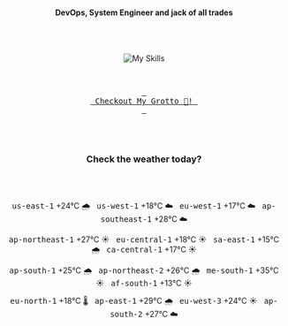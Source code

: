 <h4 align="center">DevOps, System Engineer and jack of all trades</h4>

<div align="center">
  <br/><br/>

![My Skills](https://go-skill-icons.vercel.app/api/icons?i=prometheus,grafana,amazonwebservices,azure,typescript,golang,docker,kubernetes,argocd,rust&perline=5&theme=light)

<br/>

[<kbd> <br> Checkout My Grotto 🍵! <br> </kbd>](https://sathirak.me/)
  
</div>

<br/>
<br/>

<h3 align="center">Check the weather today?</h3>
<!-- start-daily-update -->
<div align="center">
  <!-- Updated on Sun Sep  7 01:44:07 UTC 2025 --><br><br>

  <kbd>us-east-1</kbd> +24°C 🌧️ &nbsp; 
  <kbd>us-west-1</kbd> +18°C ☁️ &nbsp; 
  <kbd>eu-west-1</kbd> +17°C ☁️ &nbsp; 
  <kbd>ap-southeast-1</kbd> +28°C ☁️ <br>

  <kbd>ap-northeast-1</kbd> +27°C ☀️ &nbsp; 
  <kbd>eu-central-1</kbd> +18°C ☀️ &nbsp; 
  <kbd>sa-east-1</kbd> +15°C 🌧️ &nbsp; 
  <kbd>ca-central-1</kbd> +17°C ☀️ <br>

  <kbd>ap-south-1</kbd> +25°C 🌧️ &nbsp; 
  <kbd>ap-northeast-2</kbd> +26°C 🌧️ &nbsp; 
  <kbd>me-south-1</kbd> +35°C ☀️ &nbsp; 
  <kbd>af-south-1</kbd> +13°C ☀️ <br>

  <kbd>eu-north-1</kbd> +18°C 🌡️ &nbsp; 
  <kbd>ap-east-1</kbd> +29°C 🌧️ &nbsp; 
  <kbd>eu-west-3</kbd> +24°C ☀️ &nbsp; 
  <kbd>ap-south-2</kbd> +27°C ☁️
</div>
<!-- end-daily-update -->
